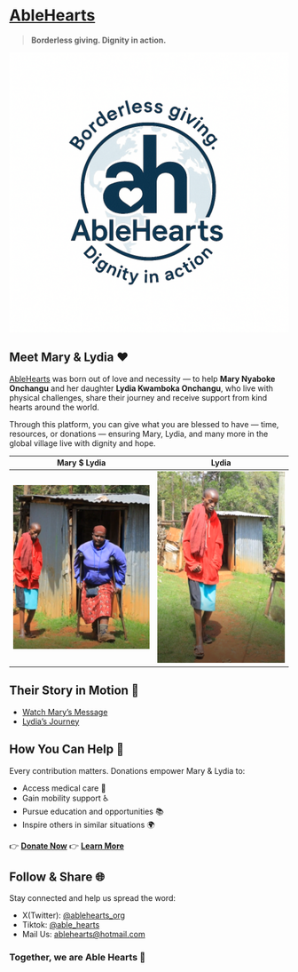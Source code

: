 # [AbleHearts](https://ablehearts-org.vercel.app/)

> **Borderless giving. Dignity in action.**

[![AbleHearts Logo](./public/images/ablehearts3.png)](https://ablehearts-org.vercel.app/)

## Meet Mary & Lydia ❤️

[AbleHearts](https://ablehearts-org.vercel.app/) was born out of love and necessity — to help **Mary Nyaboke Onchangu** and her daughter **Lydia Kwamboka Onchangu**, who live with physical challenges, share their journey and receive support from kind hearts around the world.

Through this platform, you can give what you are blessed to have — time, resources, or donations — ensuring Mary, Lydia, and many more in the global village live with dignity and hope.

| Mary $ Lydia                                                           | Lydia                                                               |
| ---------------------------------------------------------------------- | ------------------------------------------------------------------- |
| [![Mary](./public/images/marylydia.png)](https://ablehearts-org.vercel.app/) | [![Lydia](./public/images/lydia.png)](https://ablehearts-org.vercel.app/) |

## Their Story in Motion 🎥

- [Watch Mary’s Message](https://www.youtube.com/watch?v=iwoxJxv6sl8)
- [Lydia’s Journey](https://www.youtube.com/watch?v=XEoekzHT3rE)

## How You Can Help 🙌

Every contribution matters. Donations empower Mary & Lydia to:

- Access medical care 🏥
- Gain mobility support ♿
- Pursue education and opportunities 📚
- Inspire others in similar situations 🌍

👉 **[Donate Now](https://ablehearts-org.vercel.app/donate)**
👉 **[Learn More](https://ablehearts-org.vercel.app/about)**

## Follow & Share 🌐

Stay connected and help us spread the word:

- X(Twitter): [@ablehearts_org](https://x.com/ablehearts_org)
- Tiktok: [@able_hearts](https://www.tiktok.com/@able_hearts)
- Mail Us: [ablehearts@hotmail.com](mailto:ablehearts@hotmail.com)

### Together, we are **Able Hearts** 💖
